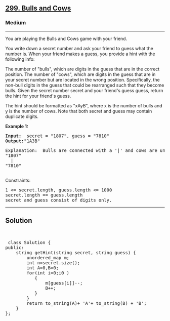 
<h2><a href="https://leetcode.com/problems/bulls-and-cows/">299. Bulls and Cows</a></h2>
<h3>Medium</h3>
<hr>
<div><p>
You are playing the Bulls and Cows game with your friend.

You write down a secret number and ask your friend to guess what the number is. When your friend makes a guess, you provide a hint with the following info:

The number of "bulls", which are digits in the guess that are in the correct position.
The number of "cows", which are digits in the guess that are in your secret number but are located in the wrong position. Specifically, the non-bull digits in the guess that could be rearranged such that they become bulls.
Given the secret number secret and your friend's guess guess, return the hint for your friend's guess.

The hint should be formatted as "xAyB", where x is the number of bulls and y is the number of cows. Note that both secret and guess may contain duplicate digits.
</p>


<p><strong>Example 1:</strong></p>
<pre><strong>Input:</strong>  secret = "1807", guess = "7810"
<strong>Output:</strong>"1A3B"
</pre>
<pre>
Explanation:  Bulls are connected with a '|' and cows are underlined:
"1807"
  |
"7810"
  </pre>
  


Constraints:
<pre>
1 <= secret.length, guess.length <= 1000
secret.length == guess.length
secret and guess consist of digits only.
</pre>
<hr>
 <h2><strong><b>Solution</b></strong></h2>
 <br>
 <pre>
 class Solution {
public:
    string getHint(string secret, string guess) {
        unordered_map<int,int> m;
        int n=secret.size();
        int A=0,B=0;
        for(int i=0;i<n;i++)
        {
           if(secret[i]==guess[i]) A++; 
           else m[secret[i]]++;
        } 
        for(int i=0;i<n;i++)
        {
           if(secret[i]!=guess[i] && m[guess[i]]>0 ) 
           {
               m[guess[i]]--;
               B++;
           } 
        }
        return to_string(A)+ 'A'+ to_string(B) + 'B';
    }
};
 </pre>

